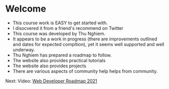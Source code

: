 # Welcome
* This course work is EASY to get started with. 
* I disocvered it from a friend's recommend on Twitter
* This course was developed by Thu Nghiem. 
* It appears to be a work in progress (there are improvements outlined and dates for expected compltion), yet it seems well supported and well underway. 
* Thu Nghiem has prepared a roadmap to follow.
* The website also provides practical tutorials
* The website also provides projects
* There are various aspects of community help helps from community.


Next: Video: [Web Developer Roadmap 2021](https://github.com/EO4wellness/T-I-L/blob/main/HTML/DevChallenges/2021-RoadMap.md)

